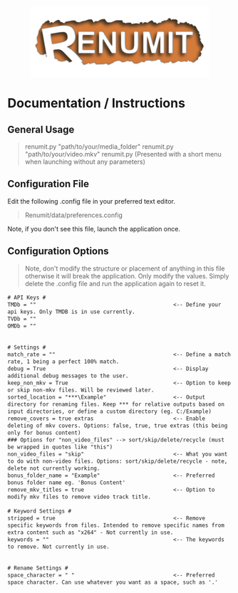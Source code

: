 <p align="center"><img src="data/logo_1.png" width="400"></p>

# Documentation / Instructions

## General Usage
> renumit.py "path/to/your/media_folder"
> renumit.py "path/to/your/video.mkv"
> renumit.py          (Presented with a short menu when launching without any parameters)

## Configuration File

Edit the following .config file in your preferred text editor.
> Renumit/data/preferences.config

Note, if you don't see this file, launch the application once.

## Configuration Options

> Note, don't modify the structure or placement of anything in this file otherwise it will break the application. Only modify the values. Simply delete the .config file and run the application again to reset it. 

```
# API Keys #
TMDb = ""                                           <-- Define your api keys. Only TMDB is in use currently.
TVDb = ""
OMDb = ""


# Settings #
match_rate = ""                                     <-- Define a match rate, 1 being a perfect 100% match.
debug = True                                        <-- Display additional debug messages to the user.
keep_non_mkv = True                                 <-- Option to keep or skip non-mkv files. Will be reviewed later.
sorted_location = "***\Example"                     <-- Output directory for renaming files. Keep *** for relative outputs based on input directories, or define a custom directory (eg. C:/Example)
remove_covers = true extras                         <-- Enable deleting of mkv covers. Options: false, true, true extras (this being only for bonus content)
### Options for "non_video_files" --> sort/skip/delete/recycle (must be wrapped in quotes like "this")
non_video_files = "skip"                            <-- What you want to do with non-video files. Options: sort/skip/delete/recycle - note, delete not currently working.
bonus_folder_name = "Example"                       <-- Preferred bonus folder name eg. 'Bonus Content'
remove_mkv_titles = true                            <-- Option to modify mkv files to remove video track title.

# Keyword Settings #
stripped = true                                     <-- Remove specific keywords from files. Intended to remove specific names from extra content such as "x264" - Not currently in use.
keywords = ""                                       <-- The keywords to remove. Not currently in use.


# Rename Settings #
space_character = " "                               <-- Preferred space character. Can use whatever you want as a space, such as '.'
```